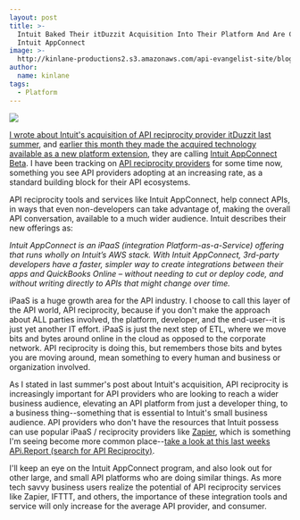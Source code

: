 ```yaml
---
layout: post
title: >-
  Intuit Baked Their itDuzzit Acquisition Into Their Platform And Are Calling It
  Intuit AppConnect
image: >-
  http://kinlane-productions2.s3.amazonaws.com/api-evangelist-site/blog/itduzzit_formula.png
author:
  name: kinlane
tags:
  - Platform
---
```

[![](http://kinlane-productions2.s3.amazonaws.com/api-evangelist-site/blog/itduzzit_formula.png)](https://developer.intuit.com/appconnect)

[I wrote about Intuit's acquisition of API reciprocity provider itDuzzit last summer](http://apievangelist.com/2014/08/19/providing-users-with-reciprocity-tools-so-important-intuit-purchases-itduzzit/), and [earlier this month they made the acquired technology available as a new platform extension](https://developer.intuit.com/blog/2015/06/12/announcing-intuit-appconnect-beta), they are calling [Intuit AppConnect Beta](https://developer.intuit.com/docs/0200_appconnect). I have been tracking on [API reciprocity providers](http://reciprocity.apievangelist.com/companies.html) for some time now, something you see API providers adopting at an increasing rate, as a standard building block for their API ecosystems.

API reciprocity tools and services like Intuit AppConnect, help connect APIs, in ways that even non-developers can take advantage of, making the overall API conversation, available to a much wider audience. Intuit describes their new offerings as:

_Intuit AppConnect is an iPaaS (integration Platform-as-a-Service) offering that runs wholly on Intuit’s AWS stack. With Intuit AppConnect, 3rd-party developers have a faster, simpler way to create integrations between their apps and QuickBooks Online – without needing to cut or deploy code, and without writing directly to APIs that might change over time._

iPaaS is a huge growth area for the API industry. I choose to call this layer of the API world, API reciprocity, because if you don't make the approach about ALL parties involved, the platform, developer, and the end-user--it is just yet another IT effort. iPaaS is just the next step of ETL, where we move bits and bytes around online in the cloud as opposed to the corporate network. API reciprocity is doing this, but remembers those bits and bytes you are moving around, mean something to every human and business or organization involved.

As I stated in last summer's post about Intuit's acquisition, API reciprocity is increasingly important for API providers who are looking to reach a wider business audience, elevating an API platform from just a developer thing, to a business thing--something that is essential to Intuit's small business audience. API providers who don't have the resources that Intuit possess can use popular iPaaS / reciprocity providers like [Zapier](http://zapier.com), which is something I'm seeing become more common place--[take a look at this last weeks APi.Report (search for API Reciprocity)](http://api.report/2015/07/06/weekly-apireport-for-july-6th-2015/).

I'll keep an eye on the Intuit AppConnect program, and also look out for other large, and small API platforms who are doing similar things. As more tech savvy business users realize the potential of API reciprocity services like Zapier, IFTTT, and others, the importance of these integration tools and service will only increase for the average API provider, and consumer.
